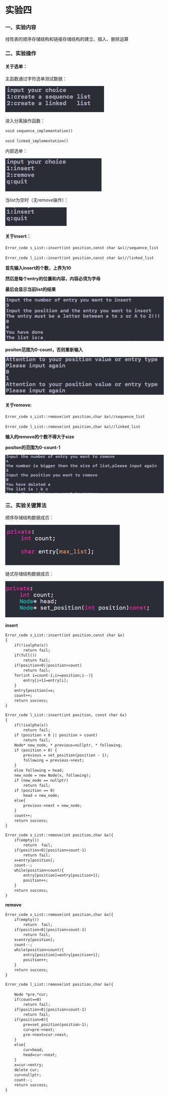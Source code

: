 # 实验四

### 一、实验内容

线性表的顺序存储结构和链接存储结构的建立、插入、删除运算

### 二、实验操作



#### 关于选单：

主函数通过字符选单测试数据：

![1](./screenshot/1.tiff)

进入分离操作函数：

```
void sequence_implementation()

void linked_implementation()
```

内部选单：

![2](./screenshot/2.png)

当list为空时（无remove操作）：

![3](./screenshot/3.png)

#### 关于insert：

```
Error_code s_List::insert(int position,const char &x)//sequence_list

Error_code l_List::insert(int position,const char &x)//linked_list
```

**首先输入insert的个数，上界为10**

**然后是每个entry的位置和内容，内容必须为字母**

**最后会显示当前list的结果**

![4](./screenshot/4.png)

**positon范围为0-count，否则重新输入**

![5](./screenshot/5.png)





#### 关于remove:

```
Error_code s_List::remove(int position,char &x)//sequence_list

Error_code l_List::remove(int position,char &x)//linked_list
```

**输入的remove的个数不得大于size**

**positon的范围为0-count-1**

![6](./screenshot/6.png)





### 三、实验关键算法

顺序存储结构数据成员：

![7](./screenshot/7.png)

链式存储结构数据成员：

![8](./screenshot/8.png)

**insert**

```
Error_code s_List::insert(int position,const char &x)
{
    if(!isalpha(x))
        return fail;
    if(full())
        return fail;
    if(position<0||position>count)
        return fail;
    for(int i=count-1;i>=position;i--){
        entry[i+1]=entry[i];
    }
    entry[position]=x;
    count++;
    return success;
}

```

```
Error_code l_List::insert(int position, const char &x)
{
    if(!isalpha(x))
        return fail;
    if (position < 0 || position > count)
        return fail;
    Node* new_node, * previous=nullptr, * following;
    if (position > 0) {
        previous = set_position(position - 1);
        following = previous->next;
    }
    else following = head;
    new_node = new Node(x, following);
    if (new_node == nullptr)
        return fail;
    if (position == 0)
        head = new_node;
    else{
        previous->next = new_node;
    }
    count++;
    return success;
}
```

```
Error_code s_List::remove(int position,char &x){
    if(empty())
        return  fail;
    if(position<0||position>count-1)
        return fail;
    x=entry[position];
    count--;
    while(position<count){
        entry[position]=entry[position+1];
        position++;
    }
    return success;
}
```





**remove**

```
Error_code s_List::remove(int position,char &x){
    if(empty())
        return  fail;
    if(position<0||position>count-1)
        return fail;
    x=entry[position];
    count--;
    while(position<count){
        entry[position]=entry[position+1];
        position++;
    }
    return success;
}
```

```
Error_code l_List::remove(int position,char &x){

    Node *pre,*cur;
    if(count==0)
        return fail;
    if(position<0||position>count-1)
        return fail;
    if(position>0){
        pre=set_position(position-1);
        cur=pre->next;
        pre->next=cur->next;
    }
    else{
        cur=head;
        head=cur->next;
    }
    x=cur->entry;
    delete cur;
    cur=nullptr;
    count--;
    return success;
}

```

